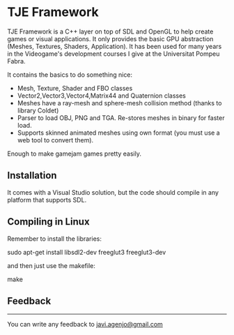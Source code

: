 # TJE Framework #

TJE Framework is a C++ layer on top of SDL and OpenGL to help create games or visual applications.
It only provides the basic GPU abstraction (Meshes, Textures, Shaders, Application).
It has been used for many years in the Videogame's development courses I give at the Universitat Pompeu Fabra.

It contains the basics to do something nice:
- Mesh, Texture, Shader and FBO classes
- Vector2,Vector3,Vector4,Matrix44 and Quaternion classes
- Meshes have a ray-mesh and sphere-mesh collision method (thanks to library Coldet)
- Parser to load OBJ, PNG and TGA. Re-stores meshes in binary for faster load.
- Supports skinned animated meshes using own format (you must use a web tool to convert them).

Enough to make gamejam games pretty easily.


## Installation ##

It comes with a Visual Studio solution, but the code should compile in any platform that supports SDL.


## Compiling in Linux

Remember to install the libraries:

sudo apt-get install libsdl2-dev freeglut3 freeglut3-dev

and then just use the makefile:

make

## Feedback
--------

You can write any feedback to javi.agenjo@gmail.com




